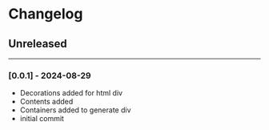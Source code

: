 # Changelog
## Unreleased
---
### [0.0.1] - 2024-08-29
* Decorations added for html div
* Contents added
* Containers added to generate div
* initial commit